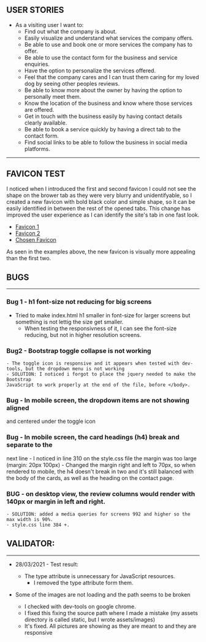 ## USER STORIES

- As a visiting user I want to:
    - Find out what the company is about.
    - Easily visualize and understand what services the company offers.
    - Be able to use and book one or more services the company has to offer.
    - Be able to use the contact form for the business and service enquiries.
    - Have the option to personalize the services offered.
    - Feel that the company cares and I can trust them caring for my loved dog by seeing other peoples reviews.
    - Be able to know more about the owner by having the option to personally meet them.
    - Know the location of the business and know where those services are offered.
    - Get in touch with the business easily by having contact details clearly available.
    - Be able to book a service quickly by having a direct tab to the contact form.
    - Find social links to be able to follow the business in social media platforms.

---

## FAVICON TEST

I noticed when I introduced the first and second favicon I could not see the shape on the brower tab as they were very
blurry and unidentifyable, so I created a new favicon with bold black color and simple shape, so it can be easily identified 
in between the rest of the opened tabs. This change has improved the user experience as I can identify the site's tab in one
fast look.

- [Favicon 1](docs/favicon_test/test-favicon1.png)
- [Favicon 2](docs/favicon_test/test-favicon2.png)
- [Chosen Favicon](docs/favicon_test/test-favicon3.png)

As seen in the examples above, the new favicon is visually more appealing than the first two.

## BUGS

---

### Bug 1 - h1 font-size not reducing for big screens
- Tried to make index.html h1 smaller in font-size for larger screens
but something is not lettig the size get smaller.
    - When testing the responsivness of it, I can see the font-size
    reducing, but not in higher resolution screens.
    

### Bug2 - Bootstrap toggle collapse is not working
    - The toggle icon is responsive and it appears when tested with dev-
    tools, but the dropdown menu is not working
    - SOLUTION: I noticed i forgot to place the jquery needed to make the Bootstrap
    JavaScript to work properly at the end of the file, before </body>.

### Bug  - In mobile screen, the dropdown items are not showing aligned
and centered under the toggle icon

### Bug - In mobile screen, the card headings (h4) break and separate to the
next line
    - I noticed in line 310 on the style.css file the margin was too large (margin: 20px 100px)
    - Changed the margin right and left to 70px, so when rendered to mobile, the h4 doesn't break in two
    and it's still balanced with the body of the cards, as well as the heading on the contact page.

### BUG - on desktop view, the review columns would render with 140px or margin in left and right.
    - SOLUTION: added a media queries for screens 992 and higher so the max width is 90%.
    - style.css line 384 +.
## VALIDATOR:

---

- 28/03/2021 - Test result:
    - The type attribute is unnecessary for JavaScript resources.
        - I removed the type attribute form them.


- Some of the images are not loading and the path seems to be broken
    - I checked with dev-tools on google chrome. 
    - I fixed this fixing the source path where I made a mistake (my assets 
    directory is called static, but I wrote assets/images)
    - It's fixed. All pictures are showing as they are meant to and they are responsive